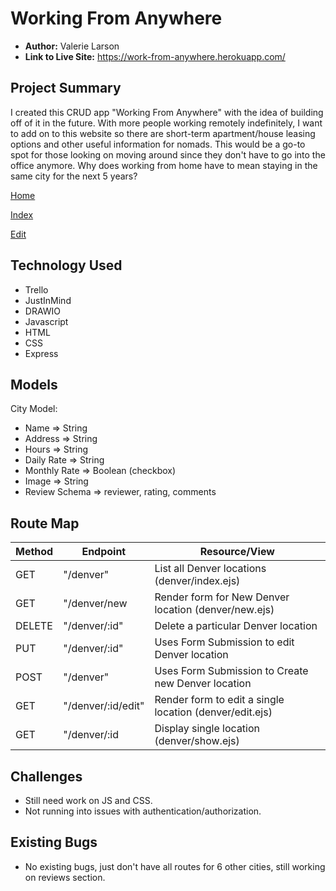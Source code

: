 # Working From Anywhere

- **Author:** Valerie Larson
- **Link to Live Site:** https://work-from-anywhere.herokuapp.com/


## Project Summary
I created this CRUD app "Working From Anywhere" with the idea of building off of it in the future. With more people working remotely indefinitely, I want to add on to this website so there are short-term apartment/house leasing options and other useful information for nomads. This would be a go-to spot for those looking on moving around since they don't have to go into the office anymore. Why does working from home have to mean staying in the same city for the next 5 years? 

[Home](https://imgur.com/xaOCNF8)

[Index](https://imgur.com/92tNEoM)

[Edit](https://imgur.com/SIUXkng)


## Technology Used
- Trello
- JustInMind
- DRAWIO
- Javascript
- HTML
- CSS
- Express


## Models

City Model:
 - Name => String
 - Address => String
 - Hours => String
 - Daily Rate => String
 - Monthly Rate => Boolean (checkbox)
 - Image => String
 - Review Schema => reviewer, rating, comments


## Route Map

| Method | Endpoint | Resource/View |
|--------|----------|---------------|
|GET| "/denver" | List all Denver locations (denver/index.ejs) |
|GET| "/denver/new | Render form for New Denver location (denver/new.ejs)|
|DELETE| "/denver/:id" | Delete a particular Denver location |
|PUT| "/denver/:id" | Uses Form Submission to edit Denver location |
|POST| "/denver" | Uses Form Submission to Create new Denver location |
|GET| "/denver/:id/edit" | Render form to edit a single location (denver/edit.ejs)|
|GET| "/denver/:id | Display single location (denver/show.ejs)|




## Challenges
- Still need work on JS and CSS.
- Not running into issues with authentication/authorization.



## Existing Bugs
- No existing bugs, just don't have all routes for 6 other cities, still working on reviews section.